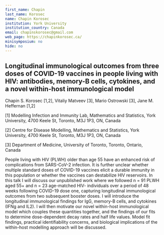 ```yaml
---
first_name: Chapin
last_name: Korosec
name: Chapin Korosec
institution: York University
institution_country: Canada
email: chapinskorosec@gmail.com
web_page: https://chapinkorosec.ca/
minisymposium: no
hide: no
---
```


## Longitudinal immunological outcomes from three doses of COVID-19 vaccines in people living with HIV: antibodies, memory-B cells, cytokines, and a novel within-host immunological model 

Chapin S. Korosec [1,2], Vitaliy Matveev [3], Mario Ostrowski [3],  Jane M. Heffernan [1,2]

[1] Modelling Infection and Immunity Lab, Mathematics and Statistics, York University, 4700 Keele St, Toronto, M3J 1P3, ON, Canada

[2] Centre for Disease Modelling, Mathematics and Statistics, York University, 4700 Keele St, Toronto, M3J 1P3, ON, Canada

[3] Department of Medicine, University of Toronto, Toronto, Ontario, Canada

People living with HIV (PLWH) older than age 55 have an enhanced risk of complications from SARS-CoV-2 infection. It is further unclear whether multiple standard doses of COVID-19 vaccines elicit a durable immunity in this population or whether the vaccines can destabilize HIV reservoirs. In this talk I will discuss our unpublished work where we followed n = 91 PLWH aged 55+ and n = 23 age-matched HIV- individuals over a period of 48 weeks following COVID-19 dose one, capturing longitudinal immunological outcomes from two subsequent booster doses.  I will introduce the longitudinal immunological findings for IgG, memory-B cells, and cytokines (IFNg and IL2). I will then motivate our novel within-host immunological model which couples these quantities together, and the findings of our fits to determine dose-dependent decay rates and half life values.  Model fit findings, practical identifiability concerns, and biological implications of the within-host modelling approach will be discussed. 


